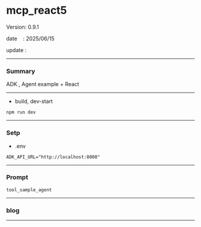 ﻿# mcp_react5

 Version: 0.9.1

 date    : 2025/06/15
 
 update  :

***
### Summary

ADK , Agent example + React

***
* build, dev-start

```
npm run dev
```
***
### Setp
* .env

```
ADK_API_URL="http://localhost:8000"
```

***
### Prompt

```
tool_sample_agent
```
***
### blog 

***

